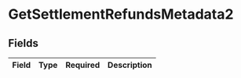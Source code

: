 # GetSettlementRefundsMetadata2


## Fields

| Field       | Type        | Required    | Description |
| ----------- | ----------- | ----------- | ----------- |